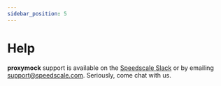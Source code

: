 ```yaml
---
sidebar_position: 5
---
```


# Help

**proxymock** support is available on the [Speedscale Slack](https://slack.speedscale.com) or by emailing [support@speedscale.com](mailto:support@speedscale.com).  Seriously, come chat with us.
